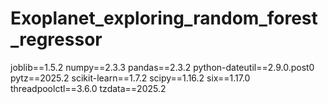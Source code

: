 # Exoplanet_exploring_random_forest_regressor
joblib==1.5.2
numpy==2.3.3
pandas==2.3.2
python-dateutil==2.9.0.post0
pytz==2025.2
scikit-learn==1.7.2
scipy==1.16.2
six==1.17.0
threadpoolctl==3.6.0
tzdata==2025.2
